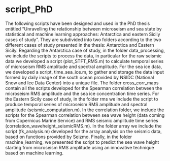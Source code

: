 # script_PhD
The following scripts have been designed and used in the PhD thesis entitled “Unravelling the relationship between microseism and sea state by statistical and machine learning approaches: Antarctica and eastern Sicily cases of study”. They are subdivided into two folders according to the two different cases of study presented in the thesis: Antarctica and Eastern Sicily.
Regarding the Antarctica case of study, in the folder data_processing, we include the scripts to process the data, in particular for the raw seismic data we developed a script (plot_STFT_RMS.m) to calculate temporal series of microseism RMS amplitude and spectral amplitude. For the sea ice data, we developed a script, time_sea_ice.m, to gather and storage the data input formed by daily image of the south ocean provided by NSIDC (National Snow and Ice Data Center) into a unique file.  The folder cross_corr_maps contain all the scripts developed for the Spearman correlation between the microseism RMS amplitude and the sea ice concentration time series.
For the Eastern Sicily case of study, in the folder rms we include the script to produce temporal series of microseism RMS amplitude and spectral amplitude (seismic_computation.m). In the correlation folder, we include the scripts for the Spearman correlation between sea wave height (data coming from Copernicus Marine Service) and RMS seismic amplitude time series (correlation_waveheight_seismicRMS.m). In the folder array we include the script (fk_analysis.m) developed for the array analysis on the seismic data, based on functions provided by Seizmo. Finally, in the folder machine_learning, we presented the script to predict the sea wave height starting from microseism RMS amplitude using an innovative technique based on machine learning.
